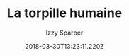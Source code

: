 ---
tmdb_id: '146059'
title: La torpille humaine
original_title: 'Destruction, Inc.'
author: Izzy Sparber
img_name: destructionInc.jpg
release_date: '1942-12-25'
synopsis: ''
tags:
- Superman
- Fleischer
category:
- Dessins Animés
youtube_url: ''
vimeo_url: ''
archive_url: ''
dailymotion_url: //www.dailymotion.com/embed/video/x6h1e92
cast: 'Joan Alexander,Jackson Beck,Bud Collyer,Julian Noa,Jack Mercer'
crew: 'Izzy Sparber,Jerry Siegel,Joe Shuster,Jay Morton'
imdb_id: tt0034648
adult: 'false'
date: '2018-03-30T13:23:11.220Z'
---